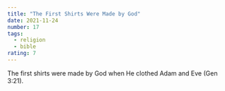 ```yaml
---
title: "The First Shirts Were Made by God"
date: 2021-11-24
number: 17
tags:
  - religion
  - bible
rating: 7
---
```


The first shirts were made by God when He clothed Adam and Eve (Gen 3:21).
